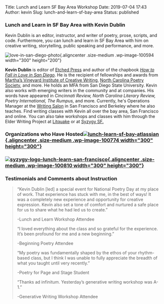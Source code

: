 Title: Lunch and Learn SF Bay Area Workshop
Date: 2019-07-04 17:43
Author: kevin
Slug: lunch-and-learn-sf-bay-area
Status: published

### Lunch and Learn in SF Bay Area with Kevin Dublin

Kevin Dublin is an editor, instructor, and writer of poetry, prose, scripts, and code. Furthermore, you can lunch and learn in SF Bay Area with him on creative writing, storytelling, public speaking and performance, and more.

![love-in-san-diego-photo](http://kevindublin.com/wp-content/uploads/2017/06/Kevin4-300x200.jpg){.aligncenter .size-medium .wp-image-100594 width="300" height="200"}

**Kevin Dublin** is editor of [Etched Press](http://etchedpress.com) and author of the chapbook [*How to Fall in Love in San Diego*](http://kevindublin.com/product/fall-in-love-in-san-diego/). He is the recipient of fellowships and awards from [Martha’s Vineyard Institute of Creative Writing](https://www.mvicw.com/), [North Carolina Poetry Society](https://www.ncpoetrysociety.org/), and more. He holds an MFA from San Diego State University. Kevin also works with emerging writers in the community and at companies. His words have appeared in *Cincinnati Review,* *North Carolina Literary Review, Poetry International, The Rumpus,* and more. Currently, he's Operations Manager at the [Writing Salon](http://writingsalons.com) in San Francisco and Berkeley where he also teaches. Find writing classes with Kevin all over the bay area, San Francisco and online. You can also take workshops and classes with him through the Elder Writing Project at [Litquake](https://www.litquake.org/elderproject.html) or at [Syzygy SF.](https://syzygysf.com/)

### Organizations who Have Hosted[![lunch-learn-sf-bay-atlassian](http://kevindublin.com/wp-content/uploads/2019/07/atlassian-300x300.png){.aligncenter .size-medium .wp-image-100774 width="300" height="300"}](https://www.atlassian.com/)

### [![syzygy-logo-lunch-learn-san-francisco](http://kevindublin.com/wp-content/uploads/2019/07/syzygy-logo-300x300.jpg){.aligncenter .size-medium .wp-image-100810 width="300" height="300"}](https://www.facebook.com/syzygysf/)

### Testimonials and Comments about Instruction

> “Kevin Dublin \[led\] a special event for National Poetry Day at my place of work. That experience has stuck with me, in the best of ways! It was a completely new experience and opportunity for creative expression. Kevin also set a tone of comfort and nurtured a safe place for us to share what he had led us to create.”
>
> -Lunch and Learn Workshop Attendee
>
> “I loved everything about the class and so grateful for the experience. It’s been profound for me and a new beginning.”
>
> -Beginning Poetry Attendee
>
> “My poetry was fundamentally shaped by the ethos of your rhythm-based class, but I think I was unable to fully appreciate the breadth of what you taught until very recently.”
>
> -Poetry for Page and Stage Student
>
> “Thanks ad infinitum. Yesterday’s generative writing workshop was A-1.”
>
> -Generative Writing Workshop Attendee
